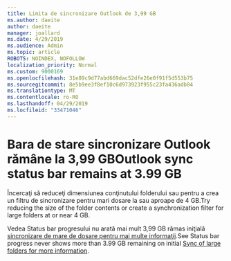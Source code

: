 ```yaml
---
title: Limita de sincronizare Outlook de 3,99 GB
ms.author: daeite
author: daeite
manager: joallard
ms.date: 4/29/2019
ms.audience: Admin
ms.topic: article
ROBOTS: NOINDEX, NOFOLLOW
localization_priority: Normal
ms.custom: 9000169
ms.openlocfilehash: 31e89c9d77abd669dac52dfe26e0f91f5d553b75
ms.sourcegitcommit: 8e5b9ee3f8ef10c6d973923f955c23fa436adb84
ms.translationtype: MT
ms.contentlocale: ro-RO
ms.lasthandoff: 04/29/2019
ms.locfileid: "33471046"
---
```

# <a name="outlook-sync-status-bar-remains-at-399-gb"></a><span data-ttu-id="e9059-102">Bara de stare sincronizare Outlook rămâne la 3,99 GB</span><span class="sxs-lookup"><span data-stu-id="e9059-102">Outlook sync status bar remains at 3.99 GB</span></span>

<span data-ttu-id="e9059-103">Încercaţi să reduceţi dimensiunea conţinutului folderului sau pentru a crea un filtru de sincronizare pentru mari dosare la sau aproape de 4 GB.</span><span class="sxs-lookup"><span data-stu-id="e9059-103">Try reducing the size of the folder contents or create a synchronization filter for large folders at or near 4 GB.</span></span>

<span data-ttu-id="e9059-104">Vedea Status bar progresului nu arată mai mult 3,99 GB rămas iniţială [sincronizare de mare de dosare pentru mai multe informaţii](https://support.microsoft.com/en-us/help/2738323/status-bar-progress-never-shows-more-than-3-99-gb-remaining-on-initial).</span><span class="sxs-lookup"><span data-stu-id="e9059-104">See Status bar progress never shows more than 3.99 GB remaining on initial [Sync of large folders for more information](https://support.microsoft.com/en-us/help/2738323/status-bar-progress-never-shows-more-than-3-99-gb-remaining-on-initial).</span></span>